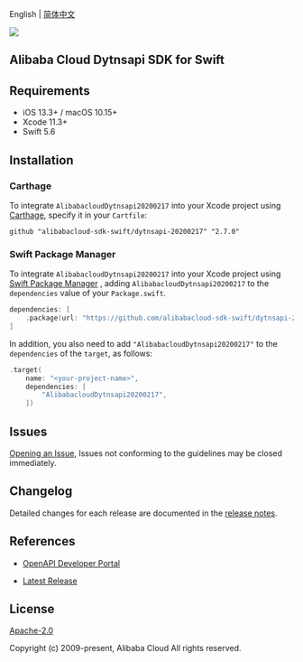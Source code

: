 English | [简体中文](README-CN.md)

![](https://aliyunsdk-pages.alicdn.com/icons/AlibabaCloud.svg)

## Alibaba Cloud Dytnsapi SDK for Swift

## Requirements

- iOS 13.3+ / macOS 10.15+
- Xcode 11.3+
- Swift 5.6

## Installation

### Carthage

To integrate `AlibabacloudDytnsapi20200217` into your Xcode project using [Carthage](https://github.com/Carthage/Carthage), specify it in your `Cartfile`:

```ogdl
github "alibabacloud-sdk-swift/dytnsapi-20200217" "2.7.0"
```

### Swift Package Manager

To integrate `AlibabacloudDytnsapi20200217` into your Xcode project using [Swift Package Manager](https://swift.org/package-manager/) , adding `AlibabacloudDytnsapi20200217` to the `dependencies` value of your `Package.swift`.

```swift
dependencies: [
    .package(url: "https://github.com/alibabacloud-sdk-swift/dytnsapi-20200217.git", from: "2.7.0")
]
```

In addition, you also need to add `"AlibabacloudDytnsapi20200217"` to the `dependencies` of the `target`, as follows:

```swift
.target(
    name: "<your-project-name>",
    dependencies: [
        "AlibabacloudDytnsapi20200217",
    ])
```

## Issues

[Opening an Issue](https://github.com/alibabacloud-sdk-swift/dytnsapi-20200217/issues/new), Issues not conforming to the guidelines may be closed immediately.

## Changelog

Detailed changes for each release are documented in the [release notes](./ChangeLog.txt).

## References

* [OpenAPI Developer Portal](https://next.api.alibabacloud.com/home)
- [Latest Release](https://github.com/alibabacloud-sdk-swift/dytnsapi-20200217)

## License

[Apache-2.0](http://www.apache.org/licenses/LICENSE-2.0)

Copyright (c) 2009-present, Alibaba Cloud All rights reserved.
